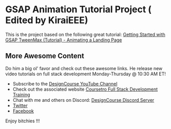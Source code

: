 # GSAP Animation Tutorial Project ( Edited by KiraiEEE)

This is the project based on the following great tutorial:
[Getting Started with GSAP TweenMax (Tutorial) - Animating a Landing Page](https://youtu.be/eY4sXczY5AQ)

## More Awesome Content

Do him a big ol' favor and check out these awesome links. He release new video tutorials on full stack development Monday-Thursday @ 10:30 AM ET!

* Subscribe to the [DesignCourse YouTube Channel](http://youtube.com/designcourse)
* Check out the associated website [Coursetro Full Stack Development Training](https://coursetro.com)
* Chat with me and others on Discord: [DesignCourse Discord Server](https://discord.gg/a27CKAF)
* [Twitter](https://twitter.com/designcoursecom)
* [Facebook](https://facebook.com/coursetro)

Enjoy bitchies !!!
